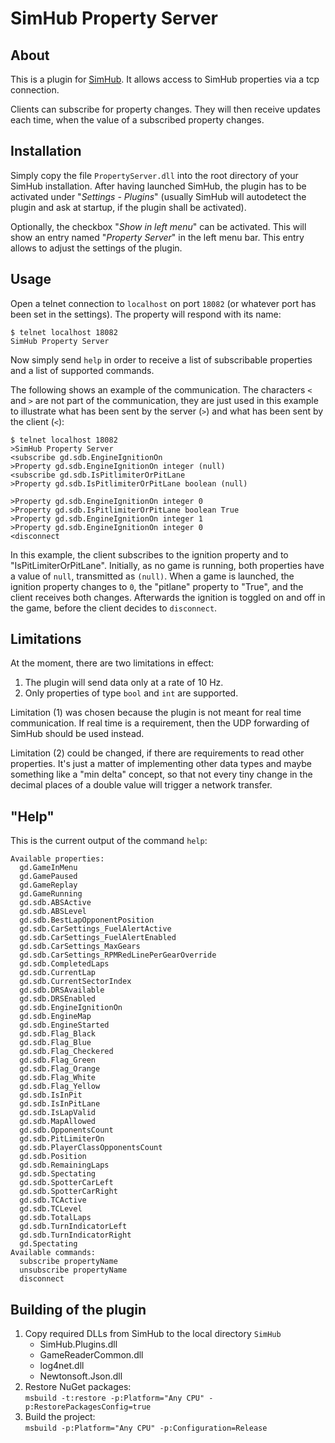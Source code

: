 ﻿# SimHub Property Server

## About

This is a plugin for [SimHub](https://www.simhubdash.com/). It allows access to SimHub properties via a tcp connection.

Clients can subscribe for property changes. They will then receive updates each time, when the value of a subscribed property changes. 


## Installation

Simply copy the file `PropertyServer.dll` into the root directory of your SimHub installation. After having launched SimHub, the plugin has to be activated under "_Settings - Plugins_" (usually SimHub will autodetect the plugin and ask at startup, if the plugin shall be activated).

Optionally, the checkbox "_Show in left menu_" can be activated. This will show an entry named "_Property Server_" in the left menu bar. This entry allows to adjust the settings of the plugin.


## Usage

Open a telnet connection to `localhost` on port `18082` (or whatever port has been set in the settings). The property will respond with its name:

```
$ telnet localhost 18082
SimHub Property Server
```

Now simply send `help` in order to receive a list of subscribable properties and a list of supported commands.

The following shows an example of the communication. The characters `<` and `>` are not part of the communication, they are just used in this example to illustrate what has been sent by the server (`>`) and what has been sent by the client (`<`):

```
$ telnet localhost 18082
>SimHub Property Server
<subscribe gd.sdb.EngineIgnitionOn
>Property gd.sdb.EngineIgnitionOn integer (null)
<subscribe gd.sdb.IsPitlimiterOrPitLane
>Property gd.sdb.IsPitlimiterOrPitLane boolean (null)

>Property gd.sdb.EngineIgnitionOn integer 0
>Property gd.sdb.IsPitlimiterOrPitLane boolean True
>Property gd.sdb.EngineIgnitionOn integer 1
>Property gd.sdb.EngineIgnitionOn integer 0
<disconnect
```

In this example, the client subscribes to the ignition property and to "IsPitLimiterOrPitLane". Initially, as no game is running, both properties have a value of `null`, transmitted as `(null)`. When a game is launched, the ignition property changes to `0`, the "pitlane" property to "True", and the client receives both changes. Afterwards the ignition is toggled on and off in the game, before the client decides to `disconnect`.


## Limitations

At the moment, there are two limitations in effect:

1. The plugin will send data only at a rate of 10 Hz.
2. Only properties of type `bool` and `int` are supported.

Limitation (1) was chosen because the plugin is not meant for real time communication. If real time is a requirement, then the UDP forwarding of SimHub should be used instead.

Limitation (2) could be changed, if there are requirements to read other properties. It's just a matter of implementing other data types and maybe something like a "min delta" concept, so that not every tiny change in the decimal places of a double value will trigger a network transfer.


## "Help"

This is the current output of the command `help`:

```
Available properties:
  gd.GameInMenu
  gd.GamePaused
  gd.GameReplay
  gd.GameRunning
  gd.sdb.ABSActive
  gd.sdb.ABSLevel
  gd.sdb.BestLapOpponentPosition
  gd.sdb.CarSettings_FuelAlertActive
  gd.sdb.CarSettings_FuelAlertEnabled
  gd.sdb.CarSettings_MaxGears
  gd.sdb.CarSettings_RPMRedLinePerGearOverride
  gd.sdb.CompletedLaps
  gd.sdb.CurrentLap
  gd.sdb.CurrentSectorIndex
  gd.sdb.DRSAvailable
  gd.sdb.DRSEnabled
  gd.sdb.EngineIgnitionOn
  gd.sdb.EngineMap
  gd.sdb.EngineStarted
  gd.sdb.Flag_Black
  gd.sdb.Flag_Blue
  gd.sdb.Flag_Checkered
  gd.sdb.Flag_Green
  gd.sdb.Flag_Orange
  gd.sdb.Flag_White
  gd.sdb.Flag_Yellow
  gd.sdb.IsInPit
  gd.sdb.IsInPitLane
  gd.sdb.IsLapValid
  gd.sdb.MapAllowed
  gd.sdb.OpponentsCount
  gd.sdb.PitLimiterOn
  gd.sdb.PlayerClassOpponentsCount
  gd.sdb.Position
  gd.sdb.RemainingLaps
  gd.sdb.Spectating
  gd.sdb.SpotterCarLeft
  gd.sdb.SpotterCarRight
  gd.sdb.TCActive
  gd.sdb.TCLevel
  gd.sdb.TotalLaps
  gd.sdb.TurnIndicatorLeft
  gd.sdb.TurnIndicatorRight
  gd.Spectating
Available commands:
  subscribe propertyName
  unsubscribe propertyName
  disconnect
```


## Building of the plugin

1. Copy required DLLs from SimHub to the local directory `SimHub`
   - SimHub.Plugins.dll
   - GameReaderCommon.dll
   - log4net.dll
   - Newtonsoft.Json.dll
2. Restore NuGet packages:  
   `msbuild -t:restore -p:Platform="Any CPU" -p:RestorePackagesConfig=true`
3. Build the project:  
   `msbuild -p:Platform="Any CPU" -p:Configuration=Release`
